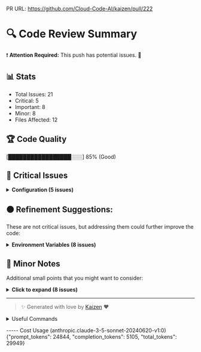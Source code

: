 PR URL: https://github.com/Cloud-Code-AI/kaizen/pull/222

# 🔍 Code Review Summary

❗ **Attention Required:** This push has potential issues. 🚨

## 📊 Stats
- Total Issues: 21
- Critical: 5
- Important: 8
- Minor: 8
- Files Affected: 12
## 🏆 Code Quality
[█████████████████░░░] 85% (Good)

## 🚨 Critical Issues

<details>
<summary><strong>Configuration (5 issues)</strong></summary>

### 1. Changes made to sensitive file
📁 **File:** `config.json:4`
⚖️ **Severity:** 10/10
🔍 **Description:** Changes were made to config.json, which needs review
💡 **Solution:** NA

### 2. Changes made to sensitive file
📁 **File:** `Dockerfile:4`
⚖️ **Severity:** 10/10
🔍 **Description:** Changes were made to Dockerfile, which needs review
💡 **Solution:** NA

### 3. Changes made to sensitive file
📁 **File:** `docker-compose.yml:15`
⚖️ **Severity:** 10/10
🔍 **Description:** Changes were made to docker-compose.yml, which needs review
💡 **Solution:** NA

### 4. Changes made to sensitive file
📁 **File:** `.gitignore:164`
⚖️ **Severity:** 10/10
🔍 **Description:** Changes were made to .gitignore, which needs review
💡 **Solution:** NA

### 5. Changes made to sensitive file
📁 **File:** `db_setup/init.sql:1`
⚖️ **Severity:** 10/10
🔍 **Description:** Changes were made to db_setup/init.sql, which needs review
💡 **Solution:** NA

</details>

## 🟠 Refinement Suggestions:
These are not critical issues, but addressing them could further improve the code:

<details>
<summary><strong>Environment Variables (8 issues)</strong></summary>

### 1. Consider using a more secure method for storing sensitive information
📁 **File:** `.env.example:10`
⚖️ **Severity:** 7/10
🔍 **Description:** Storing sensitive information like API keys directly in environment variables can be a security risk
💡 **Solution:** Use a secret management system or encrypt sensitive values

**Current Code:**
```python
OPENAI_API_KEY=
OPENAI_ORGANIZATION=
```

**Suggested Code:**
```python
# Use a secret management system to securely store and retrieve API keys
# OPENAI_API_KEY=
# OPENAI_ORGANIZATION=
```

### 2. Ensure proper indexing for performance optimization
📁 **File:** `db_setup/init.sql:72`
⚖️ **Severity:** 5/10
🔍 **Description:** Proper indexing is crucial for database performance, especially for frequently queried columns
💡 **Solution:** Review and optimize index creation based on query patterns

**Current Code:**
```python
CREATE INDEX idx_file_path ON files(file_path);

CREATE INDEX idx_function_name ON function_abstractions(function_name);

CREATE INDEX idx_node_type ON syntax_nodes(node_type);
```

**Suggested Code:**
```python
CREATE INDEX idx_file_path ON files(file_path);
CREATE INDEX idx_function_name ON function_abstractions(function_name);
CREATE INDEX idx_node_type ON syntax_nodes(node_type);
-- Consider adding composite indexes based on common query patterns
-- CREATE INDEX idx_file_repo ON files(repo_id, file_path);
-- CREATE INDEX idx_function_file ON function_abstractions(file_id, function_name);
```

### 3. Consider using more specific type hints for better code clarity and maintainability.
📁 **File:** `kaizen/retriever/custom_vector_store.py:13`
⚖️ **Severity:** 4/10
🔍 **Description:** Using more specific type hints can improve code readability and catch potential type-related errors early.
💡 **Solution:** Replace 'List[float]' with 'np.ndarray' for the query_embedding parameter, and use 'List[Dict[str, Any]]' for the return type.

**Current Code:**
```python
def custom_query(self, query_embedding: List[float], repo_id: int, similarity_top_k: int) -> List[dict]:
```

**Suggested Code:**
```python
def custom_query(self, query_embedding: np.ndarray, repo_id: int, similarity_top_k: int) -> List[Dict[str, Any]]:
```

### 4. Add error handling for database operations to improve robustness.
📁 **File:** `kaizen/retriever/custom_vector_store.py:39`
⚖️ **Severity:** 7/10
🔍 **Description:** Database operations can fail due to various reasons, and proper error handling can prevent unexpected crashes and improve debugging.
💡 **Solution:** Wrap the database operations in a try-except block and handle potential exceptions.

**Current Code:**
```python
with self.get_client() as client:
            with client.cursor() as cur:
                cur.execute(query, (query_embedding_normalized.tolist(), repo_id, similarity_top_k))
                results = cur.fetchall()
```

**Suggested Code:**
```python
try:
    with self.get_client() as client:
        with client.cursor() as cur:
            cur.execute(query, (query_embedding_normalized.tolist(), repo_id, similarity_top_k))
            results = cur.fetchall()
except Exception as e:
    # Log the error and handle it appropriately
    print(f"Database error:{e}")
    results =[]
```

### 5. Improve error handling in the parse_file method
📁 **File:** `kaizen/retriever/llama_index_retriever.py:108`
⚖️ **Severity:** 7/10
🔍 **Description:** The current implementation catches all exceptions and logs them, but continues execution. This might lead to incomplete or inconsistent data.
💡 **Solution:** Consider rethrowing specific exceptions or implementing a more granular error handling strategy.

**Current Code:**
```python
except Exception as e:
            logger.error(f"Error processing file{file_path}:{str(e)}")
            logger.error(traceback.format_exc())
```

**Suggested Code:**
```python
except Exception as e:
            logger.error(f"Error processing file{file_path}:{str(e)}")
            logger.error(traceback.format_exc())
            raise
```

### 6. Repeated code for database connection string
📁 **File:** `kaizen/retriever/llama_index_retriever.py:36`
⚖️ **Severity:** 6/10
🔍 **Description:** The database connection string is defined in multiple places, which violates the DRY principle and makes maintenance harder.
💡 **Solution:** Extract the database connection string creation into a separate method or constant.

**Current Code:**
```python
f"postgresql://{os.environ['POSTGRES_USER']}:{os.environ['POSTGRES_PASSWORD']}@{os.environ['POSTGRES_HOST']}:{os.environ['POSTGRES_PORT']}/{os.environ['POSTGRES_DB']}"
```

**Suggested Code:**
```python
self.db_connection_string = f"postgresql://{os.environ['POSTGRES_USER']}:{os.environ['POSTGRES_PASSWORD']}@{os.environ['POSTGRES_HOST']}:{os.environ['POSTGRES_PORT']}/{os.environ['POSTGRES_DB']}"
        self.engine = create_engine(
            self.db_connection_string,
            pool_size=10,
            max_overflow=20,
        )
```

### 7. The minimum Python version has been increased from 3.8.1 to 3.9.0.
📁 **File:** `pyproject.toml:13`
⚖️ **Severity:** 7/10
🔍 **Description:** This change may break compatibility with environments using Python 3.8.x.
💡 **Solution:** Ensure all development and production environments are updated to Python 3.9.0 or higher. Update CI/CD pipelines and deployment scripts accordingly.

**Current Code:**
```python
python = "^3.9.0"
```

**Suggested Code:**
```python

```

### 8. Several new dependencies have been added, including llama-index and tree-sitter related packages.
📁 **File:** `pyproject.toml:27`
⚖️ **Severity:** 6/10
🔍 **Description:** New dependencies may introduce compatibility issues or increase the project's complexity.
💡 **Solution:** Review each new dependency for necessity and potential impact on the project. Ensure they are compatible with existing dependencies and the project's requirements.

**Current Code:**
```python
llama-index-core = "^0.10.47"
llama-index-llms-openai = "^0.1.22"
llama-index-readers-file = "^0.1.25"
llama-index-vector-stores-postgres = "^0.1.11"
sqlalchemy = "^2.0.31"
esprima = "^4.0.1"
escodegen = "^1.0.11"
tree-sitter = "^0.22.3"
llama-index = "^0.10.65"
tree-sitter-python = "^0.21.0"
tree-sitter-javascript = "^0.21.4"
tree-sitter-typescript = "^0.21.2"
tree-sitter-rust = "^0.21.2"
llama-index-llms-litellm = "^0.1.4"
llama-index-embeddings-litellm = "^0.1.1"
```

**Suggested Code:**
```python

```

</details>

## 📝 Minor Notes
Additional small points that you might want to consider:

<details>
<summary><strong>Click to expand (8 issues)</strong></summary>

<details>
<summary><strong>Docker Configuration (8 issues)</strong></summary>

### 1. Consider using multi-stage builds to reduce the final image size
📁 **File:** `Dockerfile:7`
⚖️ **Severity:** 4/10
🔍 **Description:** Multi-stage builds can significantly reduce the size of the final Docker image by excluding build dependencies
💡 **Solution:** Implement a multi-stage build in the Dockerfile

**Current Code:**
```python
RUN apt-get update && apt-get install -y \
    git \
    build-essential \
    && rm -rf /var/lib/apt/lists/*
```

**Suggested Code:**
```python
FROM python:3.9 AS builder

RUN apt-get update && apt-get install -y \
    git \
    build-essential

# ... (build steps)

FROM python:3.9-slim

COPY --from=builder /app /app

# ... (runtime configuration)
```

### 2. Hardcoded embedding dimensions may limit flexibility
📁 **File:** `kaizen/llms/provider.py:242`
⚖️ **Severity:** 4/10
🔍 **Description:** Using a fixed embedding size of 1536 may not be suitable for all models or future changes
💡 **Solution:** Consider making the embedding dimensions configurable

**Current Code:**
```python
response = self.provider.embedding(
    model="embedding", input=[text], dimensions=1536, encoding_format="float"
)
```

**Suggested Code:**
```python
embedding_dim = self.config.get('embedding_dimensions', 1536)
response = self.provider.embedding(
    model="embedding", input=[text], dimensions=embedding_dim, encoding_format="float"
)
```

### 3. Consider using a list comprehension for creating the result list to improve performance and readability.
📁 **File:** `kaizen/retriever/custom_vector_store.py:44`
⚖️ **Severity:** 3/10
🔍 **Description:** List comprehensions are generally more efficient and concise than traditional for loops for creating lists.
💡 **Solution:** Replace the for loop with a list comprehension.

**Current Code:**
```python
return[
{
                "id": row[0],
                "text": row[1],
                "metadata": row[2] if isinstance(row[2], dict) else Json(row[2]),
                "similarity": row[3]
}
            for row in results
        ]
```

**Suggested Code:**
```python
return[{
            "id": row[0],
            "text": row[1],
            "metadata": row[2] if isinstance(row[2], dict) else Json(row[2]),
            "similarity": row[3]
}for row in results]
```

### 4. Consider adding docstrings to methods for better documentation.
📁 **File:** `kaizen/retriever/custom_vector_store.py:13`
⚖️ **Severity:** 4/10
🔍 **Description:** Docstrings improve code readability and help other developers understand the purpose and usage of methods.
💡 **Solution:** Add descriptive docstrings to the custom_query method and the AbstractionFeedback class methods.

**Current Code:**
```python
def custom_query(self, query_embedding: List[float], repo_id: int, similarity_top_k: int) -> List[dict]:
```

**Suggested Code:**
```python
def custom_query(self, query_embedding: List[float], repo_id: int, similarity_top_k: int) -> List[dict]:
    """Perform a custom query on the vector store.

    Args:
        query_embedding (List[float]): The query embedding vector.
        repo_id (int): The repository ID to filter results.
        similarity_top_k (int): The number of top similar results to return.

    Returns:
        List[dict]: A list of dictionaries containing the query results.
    """
```

### 5. Potential performance issue in store_function_relationships method
📁 **File:** `kaizen/retriever/llama_index_retriever.py:298`
⚖️ **Severity:** 5/10
🔍 **Description:** The method executes a database query for each edge in the graph, which could be inefficient for large graphs.
💡 **Solution:** Consider batching the inserts or using a more efficient bulk insert method if supported by the database.

**Current Code:**
```python
for caller, callee in self.graph.edges():
                query = text(
                    """
                    INSERT INTO node_relationships (parent_node_id, child_node_id, relationship_type)
                    VALUES (
                        (SELECT node_id FROM syntax_nodes WHERE node_content LIKE :caller),
                        (SELECT node_id FROM syntax_nodes WHERE node_content LIKE :callee),
                        'calls'
                    )
                    ON CONFLICT DO NOTHING
                """)
                connection.execute(
                    query,{"caller": f"%{caller}%", "callee": f"%{callee}%"}
                )
```

**Suggested Code:**
```python
relationships =[(caller, callee) for caller, callee in self.graph.edges()]
            query = text("""
                INSERT INTO node_relationships (parent_node_id, child_node_id, relationship_type)
                VALUES (
                    (SELECT node_id FROM syntax_nodes WHERE node_content LIKE :caller),
                    (SELECT node_id FROM syntax_nodes WHERE node_content LIKE :callee),
                    'calls'
                )
                ON CONFLICT DO NOTHING
            """)
            connection.execute(query,[{"caller": f"%{caller}%", "callee": f"%{callee}%"}for caller, callee in relationships])
```

### 6. The error handling in the LanguageLoader class could be improved for better debugging.
📁 **File:** `kaizen/retriever/tree_sitter_utils.py:28`
⚖️ **Severity:** 5/10
🔍 **Description:** The current error handling catches all exceptions and logs them, which might hide specific issues.
💡 **Solution:** Consider catching specific exceptions (e.g., ImportError) separately and provide more detailed error messages.

**Current Code:**
```python
except Exception as e:
    logger.error(f"Failed to load language{language}:{str(e)}")
    raise
```

**Suggested Code:**
```python
except ImportError as e:
    logger.error(f"Failed to import language module for{language}:{str(e)}")
    raise
except Exception as e:
    logger.error(f"Unexpected error loading language{language}:{str(e)}")
    raise
```

### 7. The 'json' module is imported but not used in the test file.
📁 **File:** `tests/retriever/test_chunker.py:2`
⚖️ **Severity:** 3/10
🔍 **Description:** Unused imports can clutter the code and potentially confuse other developers.
💡 **Solution:** Remove the unused import to improve code cleanliness.

**Current Code:**
```python
import json
```

**Suggested Code:**
```python

```

### 8. There are several blocks of commented-out code in the test file.
📁 **File:** `tests/retriever/test_chunker.py:81`
⚖️ **Severity:** 4/10
🔍 **Description:** Commented-out code can make the file harder to read and maintain.
💡 **Solution:** Remove commented-out code if it's no longer needed, or add a clear comment explaining why it's kept if it might be useful in the future.

**Current Code:**
```python
# print("\nFunctions:")
# for name, func in chunks["functions"].items():
#     print(f"\n{name}:\n{func}")

# print("\nClasses:")
# for name, class_info in chunks["classes"].items():
#     print(f"\n{name}:")
#     print(f"Definition:\n{class_info['definition']}")
#     print("Methods:")
#     for method_name, method in class_info["methods"].items():
#         print(f"\n{method_name}:\n{method}")

# print("\nOther Blocks:")
# for i, block in enumerate(chunks["other_blocks"], 1):
#     print(f"\nBlock{i}:\n{block}")
```

**Suggested Code:**
```python

```

</details>

</details>

---

> ✨ Generated with love by [Kaizen](https://cloudcode.ai) ❤️

<details>
<summary>Useful Commands</summary>

- **Feedback:** Reply with `!feedback [your message]`
- **Ask PR:** Reply with `!ask-pr [your question]`
- **Review:** Reply with `!review`
- **Explain:** Reply with `!explain [issue number]` for more details on a specific issue
- **Ignore:** Reply with `!ignore [issue number]` to mark an issue as false positive
- **Update Tests:** Reply with `!unittest` to create a PR with test changes
</details>


----- Cost Usage (anthropic.claude-3-5-sonnet-20240620-v1:0)
{"prompt_tokens": 24844, "completion_tokens": 5105, "total_tokens": 29949}